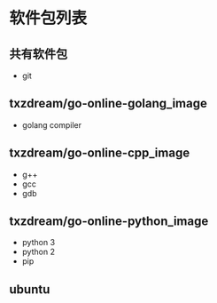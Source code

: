 # 软件包列表

## 共有软件包

- git

## txzdream/go-online-golang_image

- golang compiler

## txzdream/go-online-cpp_image

- g++
- gcc
- gdb

## txzdream/go-online-python_image

- python 3
- python 2
- pip

## ubuntu